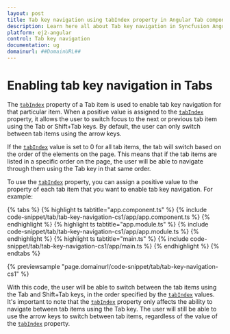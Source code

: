 ```yaml
---
layout: post
title: Tab key navigation using tabIndex property in Angular Tab component | Syncfusion
description: Learn here all about Tab key navigation in Syncfusion Angular Tab component of Syncfusion Essential JS 2 and more.
platform: ej2-angular
control: Tab key navigation 
documentation: ug
domainurl: ##DomainURL##
---
```


# Enabling tab key navigation in Tabs

The [`tabIndex`](../api/tab/tabItem/#tabindex) property of a Tab item is used to enable tab key navigation for that particular item. When a positive value is assigned to the [`tabIndex`](../api/tab/tabItem/#tabindex) property, it allows the user to switch focus to the next or previous tab item using the Tab or Shift+Tab keys. By default, the user can only switch between tab items using the arrow keys.

If the [`tabIndex`](../api/tab/tabItem/#tabindex) value is set to 0 for all tab items, the tab will switch based on the order of the elements on the page. This means that if the tab items are listed in a specific order on the page, the user will be able to navigate through them using the Tab key in that same order.

To use the [`tabIndex`](../api/tab/tabItem/#tabindex) property, you can assign a positive value to the property of each tab item that you want to enable tab key navigation. For example:

{% tabs %}
{% highlight ts tabtitle="app.component.ts" %}
{% include code-snippet/tab/tab-key-navigation-cs1/app/app.component.ts %}
{% endhighlight %}
{% highlight ts tabtitle="app.module.ts" %}
{% include code-snippet/tab/tab-key-navigation-cs1/app/app.module.ts %}
{% endhighlight %}
{% highlight ts tabtitle="main.ts" %}
{% include code-snippet/tab/tab-key-navigation-cs1/app/main.ts %}
{% endhighlight %}
{% endtabs %}
  
{% previewsample "page.domainurl/code-snippet/tab/tab-key-navigation-cs1" %}

With this code, the user will be able to switch between the tab items using the Tab and Shift+Tab keys, in the order specified by the [`tabIndex`](../api/tab/tabItem/#tabindex) values.
It's important to note that the [`tabIndex`](../api/tab/tabItem/#tabindex) property only affects the ability to navigate between tab items using the Tab key. The user will still be able to use the arrow keys to switch between tab items, regardless of the value of the [`tabIndex`](../api/tab/tabItem/#tabindex) property.
